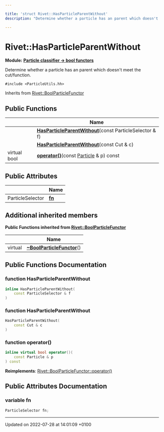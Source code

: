 ```yaml
---

title: 'struct Rivet::HasParticleParentWithout'
description: "Determine whether a particle has an parent which doesn't meet the cut/function. "

---
```


# Rivet::HasParticleParentWithout

**Module:** **[Particle classifier -> bool functors](http://example.org/modules/group__particleutils__p2bool/)**



Determine whether a particle has an parent which doesn't meet the cut/function. 


`#include <ParticleUtils.hh>`

Inherits from [Rivet::BoolParticleFunctor](http://example.org/classes/structrivet_1_1boolparticlefunctor/)

## Public Functions

|                | Name           |
| -------------- | -------------- |
| | **[HasParticleParentWithout](http://example.org/classes/structrivet_1_1hasparticleparentwithout/#function-hasparticleparentwithout)**(const ParticleSelector & f) |
| | **[HasParticleParentWithout](http://example.org/classes/structrivet_1_1hasparticleparentwithout/#function-hasparticleparentwithout)**(const Cut & c) |
| virtual bool | **[operator()](http://example.org/classes/structrivet_1_1hasparticleparentwithout/#function-operator())**(const <a href="http://example.org/classes/classrivet_1_1particle/">Particle</a> & p) const |

## Public Attributes

|                | Name           |
| -------------- | -------------- |
| ParticleSelector | **[fn](http://example.org/classes/structrivet_1_1hasparticleparentwithout/#variable-fn)**  |

## Additional inherited members

**Public Functions inherited from [Rivet::BoolParticleFunctor](http://example.org/classes/structrivet_1_1boolparticlefunctor/)**

|                | Name           |
| -------------- | -------------- |
| virtual | **[~BoolParticleFunctor](http://example.org/classes/structrivet_1_1boolparticlefunctor/#function-~boolparticlefunctor)**() |


## Public Functions Documentation

### function HasParticleParentWithout

```cpp
inline HasParticleParentWithout(
    const ParticleSelector & f
)
```


### function HasParticleParentWithout

```cpp
HasParticleParentWithout(
    const Cut & c
)
```


### function operator()

```cpp
inline virtual bool operator()(
    const Particle & p
) const
```


**Reimplements**: [Rivet::BoolParticleFunctor::operator()](http://example.org/classes/structrivet_1_1boolparticlefunctor/#function-operator())


## Public Attributes Documentation

### variable fn

```cpp
ParticleSelector fn;
```


-------------------------------

Updated on 2022-07-28 at 14:01:09 +0100
